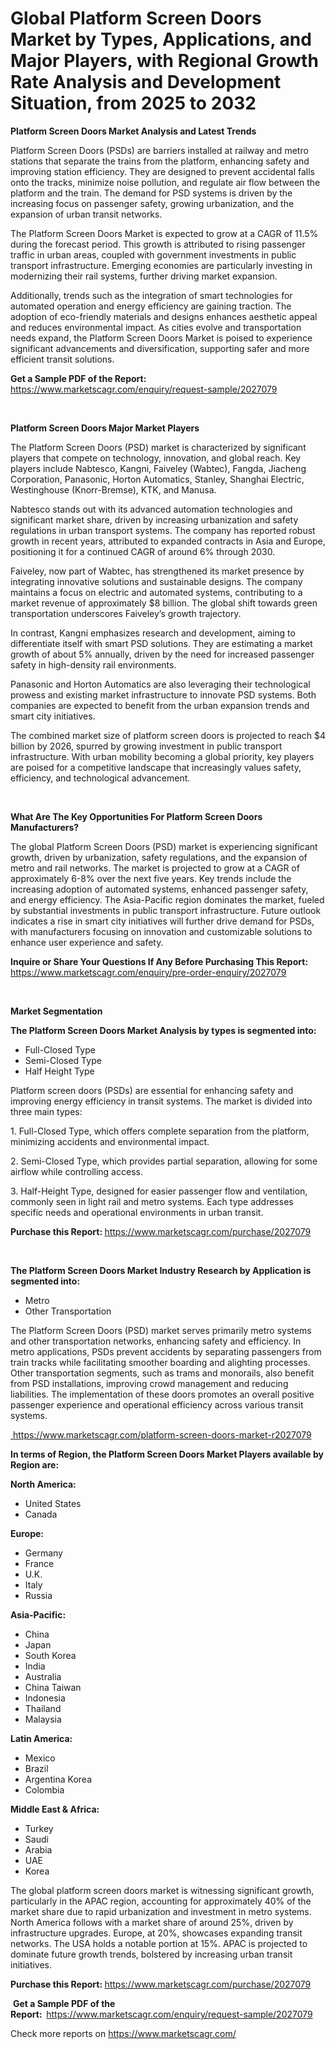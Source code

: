 <p><h1>Global Platform Screen Doors Market by Types, Applications, and Major Players, with Regional Growth Rate Analysis and Development Situation, from 2025 to 2032</h1></p><p><strong>Platform Screen Doors Market Analysis and Latest Trends</strong></p>
<p><p>Platform Screen Doors (PSDs) are barriers installed at railway and metro stations that separate the trains from the platform, enhancing safety and improving station efficiency. They are designed to prevent accidental falls onto the tracks, minimize noise pollution, and regulate air flow between the platform and the train. The demand for PSD systems is driven by the increasing focus on passenger safety, growing urbanization, and the expansion of urban transit networks.</p><p>The Platform Screen Doors Market is expected to grow at a CAGR of 11.5% during the forecast period. This growth is attributed to rising passenger traffic in urban areas, coupled with government investments in public transport infrastructure. Emerging economies are particularly investing in modernizing their rail systems, further driving market expansion.</p><p>Additionally, trends such as the integration of smart technologies for automated operation and energy efficiency are gaining traction. The adoption of eco-friendly materials and designs enhances aesthetic appeal and reduces environmental impact. As cities evolve and transportation needs expand, the Platform Screen Doors Market is poised to experience significant advancements and diversification, supporting safer and more efficient transit solutions.</p></p>
<p><strong>Get a Sample PDF of the Report:&nbsp;</strong> <a href="https://www.marketscagr.com/enquiry/request-sample/2027079?utm_campaign=1901&utm_medium=2&utm_source=Github&utm_content=ia&utm_term=10042025&utm_id=platform-screen-doors">https://www.marketscagr.com/enquiry/request-sample/2027079</a></p>
<p>&nbsp;</p>
<p><strong>Platform Screen Doors Major Market Players</strong></p>
<p><p>The Platform Screen Doors (PSD) market is characterized by significant players that compete on technology, innovation, and global reach. Key players include Nabtesco, Kangni, Faiveley (Wabtec), Fangda, Jiacheng Corporation, Panasonic, Horton Automatics, Stanley, Shanghai Electric, Westinghouse (Knorr-Bremse), KTK, and Manusa.</p><p>Nabtesco stands out with its advanced automation technologies and significant market share, driven by increasing urbanization and safety regulations in urban transport systems. The company has reported robust growth in recent years, attributed to expanded contracts in Asia and Europe, positioning it for a continued CAGR of around 6% through 2030. </p><p>Faiveley, now part of Wabtec, has strengthened its market presence by integrating innovative solutions and sustainable designs. The company maintains a focus on electric and automated systems, contributing to a market revenue of approximately $8 billion. The global shift towards green transportation underscores Faiveley’s growth trajectory.</p><p>In contrast, Kangni emphasizes research and development, aiming to differentiate itself with smart PSD solutions. They are estimating a market growth of about 5% annually, driven by the need for increased passenger safety in high-density rail environments.</p><p>Panasonic and Horton Automatics are also leveraging their technological prowess and existing market infrastructure to innovate PSD systems. Both companies are expected to benefit from the urban expansion trends and smart city initiatives.</p><p>The combined market size of platform screen doors is projected to reach $4 billion by 2026, spurred by growing investment in public transport infrastructure. With urban mobility becoming a global priority, key players are poised for a competitive landscape that increasingly values safety, efficiency, and technological advancement.</p></p>
<p>&nbsp;</p>
<p><strong>What Are The Key Opportunities For Platform Screen Doors Manufacturers?</strong></p>
<p><p>The global Platform Screen Doors (PSD) market is experiencing significant growth, driven by urbanization, safety regulations, and the expansion of metro and rail networks. The market is projected to grow at a CAGR of approximately 6-8% over the next five years. Key trends include the increasing adoption of automated systems, enhanced passenger safety, and energy efficiency. The Asia-Pacific region dominates the market, fueled by substantial investments in public transport infrastructure. Future outlook indicates a rise in smart city initiatives will further drive demand for PSDs, with manufacturers focusing on innovation and customizable solutions to enhance user experience and safety.</p></p>
<p><strong>Inquire or Share Your Questions If Any Before Purchasing This Report:</strong> <a href="https://www.marketscagr.com/enquiry/pre-order-enquiry/2027079?utm_campaign=1901&utm_medium=2&utm_source=Github&utm_content=ia&utm_term=10042025&utm_id=platform-screen-doors">https://www.marketscagr.com/enquiry/pre-order-enquiry/2027079</a></p>
<p>&nbsp;</p>
<p><strong>Market Segmentation</strong></p>
<p><strong>The Platform Screen Doors Market Analysis by types is segmented into:</strong></p>
<p><ul><li>Full-Closed Type</li><li>Semi-Closed Type</li><li>Half Height Type</li></ul></p>
<p><p>Platform screen doors (PSDs) are essential for enhancing safety and improving energy efficiency in transit systems. The market is divided into three main types: </p><p>1. Full-Closed Type, which offers complete separation from the platform, minimizing accidents and environmental impact.</p><p>2. Semi-Closed Type, which provides partial separation, allowing for some airflow while controlling access.</p><p>3. Half-Height Type, designed for easier passenger flow and ventilation, commonly seen in light rail and metro systems. Each type addresses specific needs and operational environments in urban transit.</p></p>
<p><strong>Purchase this Report:&nbsp;</strong><a href="https://www.marketscagr.com/purchase/2027079?utm_campaign=1901&utm_medium=2&utm_source=Github&utm_content=ia&utm_term=10042025&utm_id=platform-screen-doors">https://www.marketscagr.com/purchase/2027079</a></p>
<p>&nbsp;</p>
<p><strong>The Platform Screen Doors Market Industry Research by Application is segmented into:</strong></p>
<p><ul><li>Metro</li><li>Other Transportation</li></ul></p>
<p><p>The Platform Screen Doors (PSD) market serves primarily metro systems and other transportation networks, enhancing safety and efficiency. In metro applications, PSDs prevent accidents by separating passengers from train tracks while facilitating smoother boarding and alighting processes. Other transportation segments, such as trams and monorails, also benefit from PSD installations, improving crowd management and reducing liabilities. The implementation of these doors promotes an overall positive passenger experience and operational efficiency across various transit systems.</p></p>
<p><a href="https://www.marketscagr.com/platform-screen-doors-market-r2027079?utm_campaign=1901&utm_medium=2&utm_source=Github&utm_content=ia&utm_term=10042025&utm_id=platform-screen-doors">&nbsp;https://www.marketscagr.com/platform-screen-doors-market-r2027079</a></p>
<p><strong>In terms of Region, the Platform Screen Doors Market Players available by Region are:</strong></p>
<p>
    <p> <strong> North America: </strong>
        <ul>
            <li>United States</li>
            <li>Canada</li>
        </ul>
        </p> 
    <p> <strong> Europe: </strong>
        <ul>
            <li>Germany</li>
            <li>France</li>
            <li>U.K.</li>
            <li>Italy</li>
            <li>Russia</li>
        </ul>
        </p> 
    <p> <strong> Asia-Pacific: </strong>
        <ul>
            <li>China</li>
            <li>Japan</li>
            <li>South Korea</li>
            <li>India</li>
            <li>Australia</li>
            <li>China Taiwan</li>
            <li>Indonesia</li>
            <li>Thailand</li>
            <li>Malaysia</li>
        </ul>
        </p> 
    <p> <strong> Latin America: </strong>
        <ul>
            <li>Mexico</li>
            <li>Brazil</li>
            <li>Argentina Korea</li>
            <li>Colombia</li>
        </ul>
        </p> 
    <p> <strong> Middle East & Africa: </strong>
        <ul>
            <li>Turkey</li>
            <li>Saudi</li>
            <li>Arabia</li>
            <li>UAE</li>
            <li>Korea</li>
        </ul>
    </p>
    </p>
<p><p>The global platform screen doors market is witnessing significant growth, particularly in the APAC region, accounting for approximately 40% of the market share due to rapid urbanization and investment in metro systems. North America follows with a market share of around 25%, driven by infrastructure upgrades. Europe, at 20%, showcases expanding transit networks. The USA holds a notable portion at 15%. APAC is projected to dominate future growth trends, bolstered by increasing urban transit initiatives.</p></p>
<p><strong>Purchase this Report: </strong><a href="https://www.marketscagr.com/purchase/2027079?utm_campaign=1901&utm_medium=2&utm_source=Github&utm_content=ia&utm_term=10042025&utm_id=platform-screen-doors">https://www.marketscagr.com/purchase/2027079</a></p>
<p>&nbsp;<strong>Get a Sample PDF of the Report:&nbsp;&nbsp;</strong><a href="https://www.marketscagr.com/enquiry/request-sample/2027079?utm_campaign=1901&utm_medium=2&utm_source=Github&utm_content=ia&utm_term=10042025&utm_id=platform-screen-doors">https://www.marketscagr.com/enquiry/request-sample/2027079</a></p>
<p><strong></strong></p>
<p>Check more reports on <a href="https://www.marketscagr.com/?utm_campaign=1901&utm_medium=2&utm_source=Github&utm_content=ia&utm_term=10042025&utm_id=platform-screen-doors">https://www.marketscagr.com/</a></p>